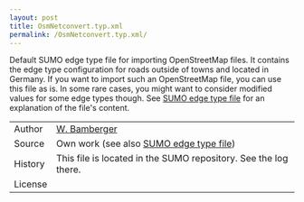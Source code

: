 ```yaml
---
layout: post
title: OsmNetconvert.typ.xml
permalink: /OsmNetconvert.typ.xml/
---
```


Default SUMO edge type file for importing OpenStreetMap files. It contains the edge type configuration for roads outside of towns and located in Germany. If you want to import such an OpenStreetMap file, you can use this file as is. In some rare cases, you might want to consider modified values for some edge types though. See [SUMO edge type file](/SUMO_edge_type_file "wikilink") for an explanation of the file's content.

|         |                                                                            |
|---------|----------------------------------------------------------------------------|
| Author  | [W. Bamberger](http://sourceforge.net/users/w-bamberger)                   |
| Source  | Own work (see also [SUMO edge type file](/SUMO_edge_type_file "wikilink")) |
| History | This file is located in the SUMO repository. See the log there.            |
| License |                                                                            |

